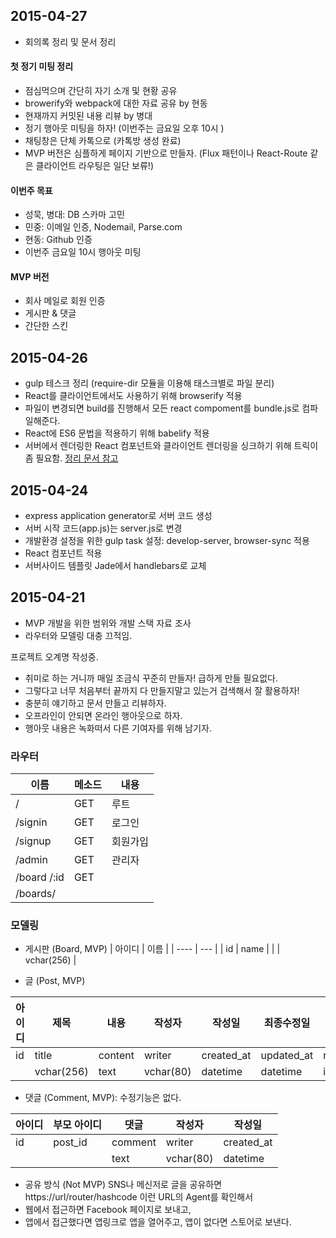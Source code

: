 ## 2015-04-27
 - 회의록 정리 및 문서 정리

#### 첫 정기 미팅 정리
 - 점심먹으며 간단히 자기 소개 및 현황 공유
 - browerify와 webpack에 대한 자료 공유 by 현동
 - 현재까지 커밋된 내용 리뷰 by 병대 
 - 정기 행아웃 미팅을 하자! (이번주는 금요일 오후 10시 )
 - 채팅창은 단체 카톡으로 (카톡방 생성 완료)
 - MVP 버전은 심플하게 페이지 기반으로 만들자. (Flux 패턴이나 React-Route 같은 클라이언트 라우팅은 일단 보류!)

#### 이번주 목표
 - 성묵, 병대: DB 스카마 고민
 - 민중: 이메일 인증, Nodemail, Parse.com 
 - 현동: Github 인증
 - 이번주 금요일 10시 행아웃 미팅

#### MVP 버전
 - 회사 메일로 회원 인증
 - 게시판 & 댓글
 - 간단한 스킨


## 2015-04-26
 - gulp 테스크 정리 (require-dir 모듈을 이용해 태스크별로 파일 분리)
 - React를 클라이언트에서도 사용하기 위해 browserify 적용
  - 파일이 변경되면 build를 진행해서 모든 react compoment를 bundle.js로 컴파일해준다.
 - React에 ES6 문법을 적용하기 위해 babelify 적용 
 - 서버에서 렌더링한 React 컴포넌트와 클라이언트 렌더링을 싱크하기 위해 트릭이 좀 필요함. [정리 문서 참고](https://github.com/miconblog/devcafe/blob/master/docs/reference.md)

## 2015-04-24
 - express application generator로 서버 코드 생성
 - 서버 시작 코드(app.js)는 server.js로 변경
 - 개발환경 설정을 위한 gulp task 설정: develop-server, browser-sync 적용
 - React 컴포넌트 적용
 - 서버사이드 템플릿 Jade에서 handlebars로 교체


## 2015-04-21
 - MVP 개발을 위한 범위와 개발 스택 자료 조사
 - 라우터와 모델링 대충 끄적임.

프로젝트 오계명 작성중. 
 - 취미로 하는 거니까 매일 조금식 꾸준히 만들자! 급하게 만들 필요없다. 
 - 그렇다고 너무 처음부터 끝까지 다 만들지말고 있는거 검색해서 잘 활용하자!
 - 충분히 얘기하고 문서 만들고 리뷰하자. 
 - 오프라인이 안되면 온라인 행아웃으로 하자. 
 - 행아웃 내용은 녹화떠서 다른 기여자를 위해 남기자. 

### 라우터 

| 이름        | 메소드 | 내용        | 
| ----------- | ------ | ----        |
| /           | GET    | 루트        | 
| /signin     | GET    | 로그인      |
| /signup     | GET    | 회원가입    | 
| /admin      | GET    | 관리자      |
| /board /:id | GET    |             |
| /boards/    |        |             |

### 모델링
 - 게시판 (Board, MVP)
| 아이디 | 이름 |
| ---- | --- |
| id | name | 
|  | vchar(256) | 

 - 글 (Post, MVP)

| 아이디 | 제목  | 내용    | 작성자 | 작성일     | 최종수정일 | 조회수     | 좋아요     | 댓글수 |
| ------ | ----  | ------  | ------ | ---------- | ------     | ------     | ------     | ------------- |
| id     | title | content | writer | created_at | updated_at | read_count | like_count | comment_count |
|        | vchar(256) | text | vchar(80) | datetime | datetime | int | int | int |

 - 댓글 (Comment, MVP): 수정기능은 없다. 

| 아이디 | 부모 아이디 | 댓글    | 작성자 | 작성일     | 
| -------|-------------|------   |--------|-------     |
| id     | post_id     | comment | writer | created_at |
|        |             | text  | vchar(80) | datetime |

 - 공유 방식 (Not MVP)
  SNS나 메신저로 글을 공유하면 https://url/router/hashcode 이런 URL의 Agent를 확인해서 
  - 웹에서 접근하면 Facebook 페이지로 보내고, 
  - 앱에서 접근했다면 앱링크로 앱을 열어주고, 앱이 없다면 스토어로 보낸다.
